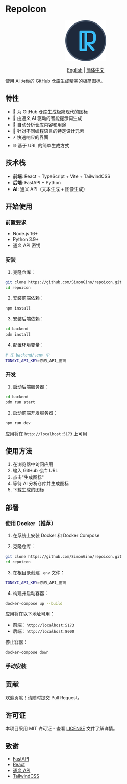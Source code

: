 # RepoIcon

<p align="center">
  <img src="public/logo.svg" width="128" height="128" alt="RepoIcon Logo">
</p>

<p align="center">
  <a href="README.md">English</a> | <a href="README_CN.md">简体中文</a>
</p>

使用 AI 为你的 GitHub 仓库生成精美的极简图标。

## 特性

- 🎨 为 GitHub 仓库生成极简现代的图标
- 🤖 由通义 AI 驱动的智能提示词生成
- 🔄 自动分析仓库内容和用途
- 🎯 针对不同编程语言的特定设计元素
- ⚡ 快速响应的界面
- 🌐 基于 URL 的简单生成方式

## 技术栈

- **前端**: React + TypeScript + Vite + TailwindCSS
- **后端**: FastAPI + Python
- **AI**: 通义 API（文本生成 + 图像生成）

## 开始使用

### 前置要求

- Node.js 16+
- Python 3.9+
- 通义 API 密钥

### 安装

1. 克隆仓库：
```bash
git clone https://github.com/SimonGino/repoicon.git
cd repoicon
```

2. 安装前端依赖：
```bash
npm install
```

3. 安装后端依赖：
```bash
cd backend
pdm install
```

4. 配置环境变量：
```bash
# 在 backend/.env 中
TONGYI_API_KEY=你的_API_密钥
```

### 开发

1. 启动后端服务器：
```bash
cd backend
pdm run start
```

2. 启动前端开发服务器：
```bash
npm run dev
```

应用将在 `http://localhost:5173` 上可用

## 使用方法

1. 在浏览器中访问应用
2. 输入 GitHub 仓库 URL
3. 点击"生成图标"
4. 等待 AI 分析仓库并生成图标
5. 下载生成的图标

## 部署

### 使用 Docker（推荐）

1. 在系统上安装 Docker 和 Docker Compose

2. 克隆仓库：
```bash
git clone https://github.com/SimonGino/repoicon.git
cd repoicon
```

3. 在根目录创建 `.env` 文件：
```bash
TONGYI_API_KEY=你的_API_密钥
```

4. 构建并启动容器：
```bash
docker-compose up --build
```

应用将在以下地址可用：
- 前端：`http://localhost:5173`
- 后端：`http://localhost:8000`

停止容器：
```bash
docker-compose down
```

### 手动安装

## 贡献

欢迎贡献！请随时提交 Pull Request。

## 许可证

本项目采用 MIT 许可证 - 查看 [LICENSE](LICENSE) 文件了解详情。

## 致谢

- [FastAPI](https://fastapi.tiangolo.com/)
- [React](https://reactjs.org/)
- [通义 API](https://tongyi.aliyun.com/)
- [TailwindCSS](https://tailwindcss.com/) 